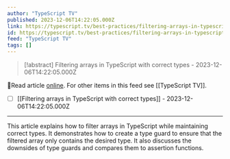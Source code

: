 ```yaml
---
author: "TypeScript TV"
published: 2023-12-06T14:22:05.000Z
link: https://typescript.tv/best-practices/filtering-arrays-in-typescript-with-correct-types/
id: https://typescript.tv/best-practices/filtering-arrays-in-typescript-with-correct-types/
feed: "TypeScript TV"
tags: []
---
```

> [!abstract] Filtering arrays in TypeScript with correct types - 2023-12-06T14:22:05.000Z

🔗Read article [online](https://typescript.tv/best-practices/filtering-arrays-in-typescript-with-correct-types/). For other items in this feed see [[TypeScript TV]].

- [ ] [[Filtering arrays in TypeScript with correct types]] - 2023-12-06T14:22:05.000Z
- - -
This article explains how to filter arrays in TypeScript while maintaining correct types. It demonstrates how to create a type guard to ensure that the filtered array only contains the desired type. It also discusses the downsides of type guards and compares them to assertion functions.
